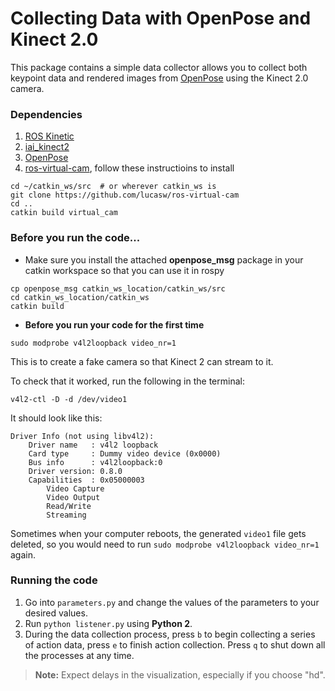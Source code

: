 # Collecting Data with OpenPose and Kinect 2.0
This package contains a simple data collector 
allows you to collect both keypoint data and 
 rendered images from 
[OpenPose](https://github.com/CMU-Perceptual-Computing-Lab/openpose) 
using the Kinect 2.0 camera.
### Dependencies
1. [ROS Kinetic](http://wiki.ros.org/kinetic)
2. [iai_kinect2](https://github.com/code-iai/iai_kinect2)
3. [OpenPose](https://github.com/CMU-Perceptual-Computing-Lab/openpose)
4. [ros-virtual-cam](https://github.com/lucasw/ros-virtual-cam), follow these instructioins 
to install
```shell
cd ~/catkin_ws/src  # or wherever catkin_ws is
git clone https://github.com/lucasw/ros-virtual-cam
cd ..
catkin build virtual_cam
```
### Before you run the code...
* Make sure you install the attached **openpose_msg** package 
in your catkin workspace so that you can use it in rospy
```shell
cp openpose_msg catkin_ws_location/catkin_ws/src
cd catkin_ws_location/catkin_ws
catkin build
```
* **Before you run your code for the first time**
```shell
sudo modprobe v4l2loopback video_nr=1
```
This is to create a fake camera so that Kinect 2 can stream to it.

To check that it worked, run the following in the terminal:
```shell
v4l2-ctl -D -d /dev/video1
```
It should look like this:
```shell
Driver Info (not using libv4l2):
    Driver name   : v4l2 loopback
    Card type     : Dummy video device (0x0000)
    Bus info      : v4l2loopback:0
    Driver version: 0.8.0
    Capabilities  : 0x05000003
        Video Capture
        Video Output
        Read/Write
        Streaming
```
Sometimes when your computer reboots, the generated
`video1` file gets deleted, so you would need to run
`sudo modprobe v4l2loopback video_nr=1` again.
### Running the code
1. Go into `parameters.py` and change the values of the
parameters to your desired values.
2. Run ```python listener.py``` using **Python 2**.
3. During the data collection process, press `b` to begin
collecting a series of action data, press `e` to finish
 action collection. Press `q` to shut down all the processes
 at any time.
 
> **Note:** Expect delays in the visualization, especially if you choose "hd".